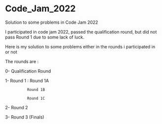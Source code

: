 # Code_Jam_2022
Solution to some problems in Code Jam 2022

I participated in code jam 2022, passed the qualification round, but did not pass Round 1 due to some lack of luck.

Here is my solution to some problems either in the rounds i participated in or not

The rounds are :

0- Qualification Round

1- Round 1 :  Round 1A

              Round 1B
              
              Round 1C
              
2- Round 2

3- Round 3 (Finals)

